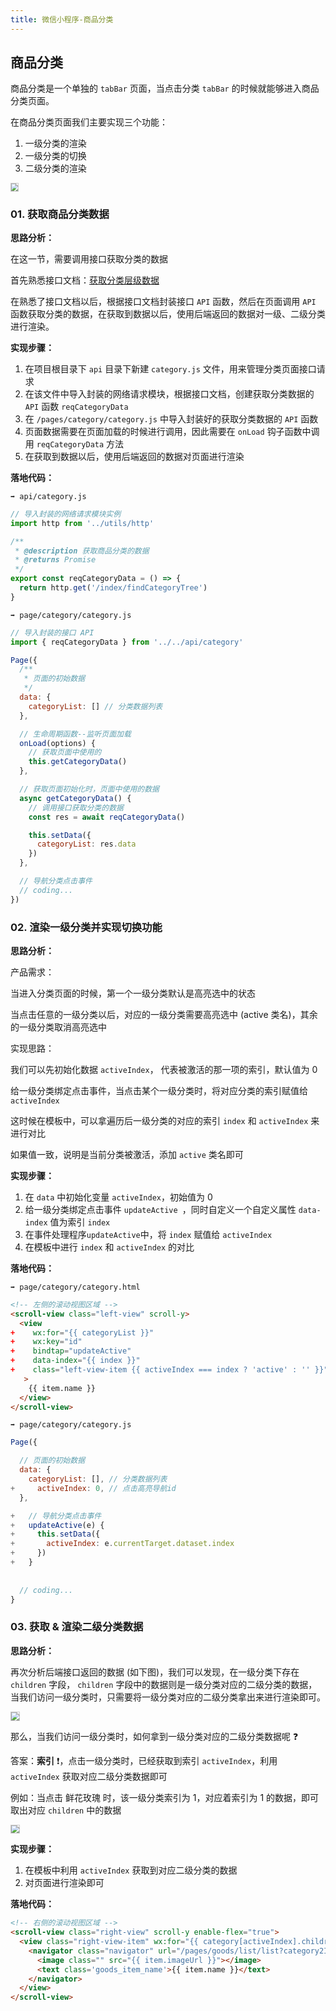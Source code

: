 ```yaml
---
title: 微信小程序-商品分类
---
```


## 商品分类



商品分类是一个单独的 `tabBar` 页面，当点击分类 `tabBar`  的时候就能够进入商品分类页面。



在商品分类页面我们主要实现三个功能：

1. 一级分类的渲染
2. 一级分类的切换
3. 二级分类的渲染

<img src="http://8.131.91.46:6677/mina/floor/商品分类.gif" style="zoom:70%; border: 1px solid #ccc" />







### 01. 获取商品分类数据



**思路分析：**



在这一节，需要调用接口获取分类的数据



首先熟悉接口文档：[获取分类层级数据](http://39.98.123.211:8300/doc.html#/webApi/基础接口/findCategoryTreeUsingGET) 



在熟悉了接口文档以后，根据接口文档封装接口 `API` 函数，然后在页面调用 `API` 函数获取分类的数据，在获取到数据以后，使用后端返回的数据对一级、二级分类进行渲染。



**实现步骤：**



1. 在项目根目录下 `api` 目录下新建 `category.js` 文件，用来管理分类页面接口请求
2. 在该文件中导入封装的网络请求模块，根据接口文档，创建获取分类数据的 `API` 函数 `reqCategoryData`
3. 在 `/pages/category/category.js` 中导入封装好的获取分类数据的 `API` 函数
4. 页面数据需要在页面加载的时候进行调用，因此需要在 `onLoad` 钩子函数中调用  `reqCategoryData` 方法
5. 在获取到数据以后，使用后端返回的数据对页面进行渲染



**落地代码：**



`➡️ api/category.js`

```js
// 导入封装的网络请求模块实例
import http from '../utils/http'

/**
 * @description 获取商品分类的数据
 * @returns Promise
 */
export const reqCategoryData = () => {
  return http.get('/index/findCategoryTree')
}

```



`➡️ page/category/category.js`

```js
// 导入封装的接口 API
import { reqCategoryData } from '../../api/category'

Page({
  /**
   * 页面的初始数据
   */
  data: {
    categoryList: [] // 分类数据列表
  },

  // 生命周期函数--监听页面加载
  onLoad(options) {
    // 获取页面中使用的
    this.getCategoryData()
  },

  // 获取页面初始化时，页面中使用的数据
  async getCategoryData() {
    // 调用接口获取分类的数据
    const res = await reqCategoryData()

    this.setData({
      categoryList: res.data
    })
  },

  // 导航分类点击事件
  // coding...
})

```





### 02. 渲染一级分类并实现切换功能



**思路分析：**



产品需求：

当进入分类页面的时候，第一个一级分类默认是高亮选中的状态

当点击任意的一级分类以后，对应的一级分类需要高亮选中 (active 类名)，其余的一级分类取消高亮选中



实现思路：

我们可以先初始化数据 `activeIndex`， 代表被激活的那一项的索引，默认值为 0

给一级分类绑定点击事件，当点击某个一级分类时，将对应分类的索引赋值给 `activeIndex` 

这时候在模板中，可以拿遍历后一级分类的对应的索引 `index` 和  `activeIndex` 来进行对比

如果值一致，说明是当前分类被激活，添加 `active` 类名即可



**实现步骤：**



1. 在 `data` 中初始化变量 `activeIndex`，初始值为 0
2. 给一级分类绑定点击事件 `updateActive `，同时自定义一个自定义属性 `data-index` 值为索引 `index`
3. 在事件处理程序`updateActive`中，将 `index` 赋值给 `activeIndex`
4. 在模板中进行 `index` 和  `activeIndex`  的对比



**落地代码：**



`➡️ page/category/category.html`

```html
<!-- 左侧的滚动视图区域 -->
<scroll-view class="left-view" scroll-y>
  <view
+    wx:for="{{ categoryList }}"
+    wx:key="id"
+    bindtap="updateActive"
+    data-index="{{ index }}"
+    class="left-view-item {{ activeIndex === index ? 'active' : '' }}"
   >
    {{ item.name }}
  </view>
</scroll-view>
```



`➡️ page/category/category.js`

```js
Page({

  // 页面的初始数据
  data: {
    categoryList: [], // 分类数据列表
+     activeIndex: 0, // 点击高亮导航id
  },

+   // 导航分类点击事件
+   updateActive(e) {
+     this.setData({
+       activeIndex: e.currentTarget.dataset.index
+     })
+   }
 
  
  // coding...
}
```









### 03. 获取 & 渲染二级分类数据



**思路分析：**



再次分析后端接口返回的数据 (如下图)，我们可以发现，在一级分类下存在 `children` 字段， `children` 字段中的数据则是一级分类对应的二级分类的数据，当我们访问一级分类时，只需要将一级分类对应的二级分类拿出来进行渲染即可。

<img src="http://8.131.91.46:6677/mina/floor/06-分类数据分析.jpg" style="zoom:80%; border: 1px solid #ccc" />



那么，当我们访问一级分类时，如何拿到一级分类对应的二级分类数据呢 ❓

答案：**索引** ❗，点击一级分类时，已经获取到索引 `activeIndex`，利用 `activeIndex`  获取对应二级分类数据即可

例如：当点击 鲜花玫瑰 时，该一级分类索引为 1，对应着索引为 1 的数据，即可取出对应 `children` 中的数据

<img src="http://8.131.91.46:6677/mina/floor/07-分类数据获取.jpg" style="zoom:80%; border: 1px solid #ccc" />



**实现步骤：**



1. 在模板中利用 `activeIndex` 获取到对应二级分类的数据
2. 对页面进行渲染即可



**落地代码：**

```html
<!-- 右侧的滚动视图区域 -->
<scroll-view class="right-view" scroll-y enable-flex="true">
  <view class="right-view-item" wx:for="{{ category[activeIndex].children }}" wx:key="id">
    <navigator class="navigator" url="/pages/goods/list/list?category2Id={{item.id}}">
      <image class="" src="{{ item.imageUrl }}"></image>
      <text class='goods_item_name'>{{ item.name }}</text>
    </navigator>
  </view>
</scroll-view>
```










